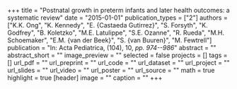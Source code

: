 +++
title = "Postnatal growth in preterm infants and later health outcomes: a systematic review"
date = "2015-01-01"
publication_types = ["2"]
authors = ["K.K. Ong", "K. Kennedy", "E. {Castaeda Gutirrez}", "S. Forsyth", "K. Godfrey", "B. Koletzko", "M.E. Latulippe", "S.E. Ozanne", "R. Rueda", "M.H. Schoemaker", "E.M. {van der Beek}", "S. {van Buuren}", "M. Fewtrell"]
publication = "In: Acta Pediatrica, (104), 10, _pp. 974--986_"
abstract = ""
abstract_short = ""
image_preview = ""
selected = false
projects = []
tags = []
url_pdf = ""
url_preprint = ""
url_code = ""
url_dataset = ""
url_project = ""
url_slides = ""
url_video = ""
url_poster = ""
url_source = ""
math = true
highlight = true
[header]
image = ""
caption = ""
+++
